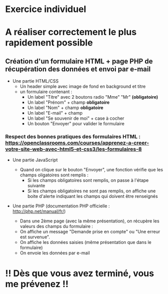 # Exercice individuel
# A réaliser correctement le plus rapidement possible

## Création d'un formulaire HTML + page PHP de récupération des données et envoi par e-mail

* Une partie HTML/CSS
  * Un header simple avec image de fond en background et titre
  * un formulaire contenant :
    * Un label "Titre" avec 2 boutons radio "Mme" "Mr" **(obligatoire)**
    * Un label "Prénom" + champ **obligatoire**
    * Un label "Nom" + champ **obligatoire**
    * Un label "E-mail" + champ
    * Un label "Se souvenir de moi" + case à cocher
    * Un bouton "Envoyer" pour valider le formulaire
### Respect des bonnes pratiques des formulaires HTML : https://openclassrooms.com/courses/apprenez-a-creer-votre-site-web-avec-html5-et-css3/les-formulaires-8
  
* Une partie JavaScript
  * Quand on clique sur le bouton "Envoyer", une fonction vérifie que les champs oligatoires sont remplis :
    * Si les champs obligatoires sont remplis, on passe à l'étape suivante
    * Si les champs obligatoires ne sont pas remplis, on affiche une boite d'alerte indiquant les champs qui doivent être renseignés
  
* Une partie PHP (documentation PHP officielle : http://php.net/manual/fr/)
  * Dans une 2ème page (avec la même présentation), on récupère les valeurs des champs du formulaire :
   * On affiche un message "Demande prise en compte" ou "Une erreur est survenue".
   * On affiche les données saisies (même présentation que dans le formulaire)
   * On envoie les données par e-mail


# !! Dès que vous avez terminé, vous me prévenez !!
